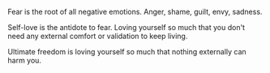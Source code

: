 Fear is the root of all negative emotions. Anger, shame, guilt, envy, sadness.

Self-love is the antidote to fear. Loving yourself so much that you don't need any external comfort or validation to keep living. 

Ultimate freedom is loving yourself so much that nothing externally can harm you.
